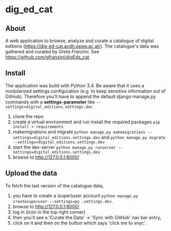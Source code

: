# dig_ed_cat
## About
A web application to browse, analyze and curate a catalogue of digital editions (https://dig-ed-cat.acdh.oeaw.ac.at/). 
The catalogue's data was gathered and curated by *Greta Franzini*. See https://github.com/gfranzini/digEds_cat

## Install
The application was build with Python 3.4. Be aware that it uses a modularized settings configuration (e.g. to keep sensitive information out of GitHub). Therefore you'll have to append the default django manage.py commands with a **settings-parameter** like `--settings=digital_editions.settings.dev` 

1. clone the repo
2. create a virtual environment and run install the required packages `pip install > requirements`
3. makemigrations and migrate `python manage.py makemigrations --settings=digital_editions.settings.dev` and `python manage.py migrate --settings=digital_editions.settings.dev`
4. start the dev-server `python manage.py runserver --settings=digital_editions.settings.dev`
5. browse to http://127.0.0.1:8000/

## Upload the data
To fetch the last version of the catalogue data, 

1. you have to create a (super)user account `python manage.py createsuperuser --settings=py .settings.dev`.
2. browse to http://127.0.0.1:8000/
3. log in (icon in the top right corner)
4. then you'll see a 'Curate the Data' -> 'Sync with GitHub' nav bar entry, 
5. click on it and then on the button which says 'click me to snyc'.
